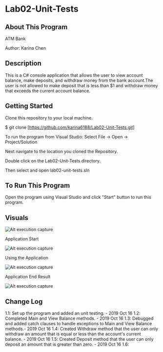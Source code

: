 # Lab02-Unit-Tests

## About This Program
ATM Bank

Author: Karina Chen

## Description
This is a C# console application that allows the user to view account balance, make deposits, and withdraw money from the bank account.The user is not allowed to make deposit that is less than $1 and withdraw money that exceeds the current account balance.

## Getting Started
Clone this repository to your local machine.

$ git clone [https://github.com/karina6188/Lab02-Unit-Tests.git]

To run the program from Visual Studio:
Select File -> Open -> Project/Solution

Next navigate to the location you cloned the Repository.

Double click on the Lab02-Unit-Tests directory.

Then select and open lab02-unit-tests.sln

## To Run This Program
Open the program using Visual Studio and click "Start" button to run this program.


## Visuals

![Alt execution capture](/)

Application Start

![Alt execution capture](/)


Using the Application

![Alt execution capture](/)

Application End Result

![Alt execution capture](/)

## Change Log

1.1: Set up the program and added an unit testing. - 2019 Oct 16
1.2: Completed Main and View Balance methods. - 2019 Oct 16
1.3: Debugged and added catch clauses to handle exceptions to Main and View Balance methods.- 2019 Oct 16
1.4: Created Withdraw method that the user can only withdraw an amount that is equal or less than the account's current balance. - 2019 Oct 16
1.5: Created Deposit method that the user can only deposit an amount that is greater than zero. - 2019 Oct 16
1.6: 
